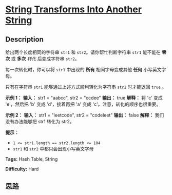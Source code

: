 # [String Transforms Into Another String][title]

## Description

给出两个长度相同的字符串 `str1` 和 `str2`。请你帮忙判断字符串 `str1` 能不能在 **零次**  或 **多次**   _转化_
后变成字符串 `str2`。

每一次转化时，你可以将 `str1` 中出现的  **所有**  相同字母变成其他  **任何**  小写英文字母。

只有在字符串 `str1` 能够通过上述方式顺利转化为字符串 `str2` 时才能返回 `true` 。​​



**示例 1：**
            **输入：** str1 = "aabcc", str2 = "ccdee"    **输出：** true    **解释：** 将 'c' 变成 'e'，然后把 'b' 变成 'd'，接着再把 'a' 变成 'c'。注意，转化的顺序也很重要。    

**示例 2：**
            **输入：** str1 = "leetcode", str2 = "codeleet"    **输出：** false    **解释：** 我们没有办法能够把 str1 转化为 str2。    



**提示：**

  * `1 <= str1.length == str2.length <= 104`
  * `str1` 和 `str2` 中都只会出现小写英文字母


**Tags:** Hash Table, String

**Difficulty:** Hard

## 思路

[title]: https://leetcode-cn.com/problems/string-transforms-into-another-string
